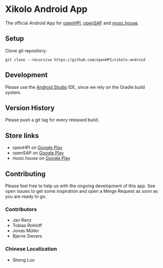 Xikolo Android App
==================

The official Android App for [openHPI](https://open.hpi.de/), [openSAP](https://open.sap.com/) and [mooc.house](https://mooc.house/).

## Setup

Clone git repository:

```
git clone --recursive https://github.com/openHPI/xikolo-android
```

## Development

Please use the [Android Studio](https://developer.android.com/sdk/) IDE, since we rely on the Gradle build system.

## Version History

Please push a git tag for every released build.

## Store links

- openHPI on [Google Play](https://play.google.com/store/apps/details?id=de.xikolo.openhpi)
- openSAP on [Google Play](https://play.google.com/store/apps/details?id=de.xikolo.opensap)
- mooc.house on [Google Play](https://play.google.com/store/apps/details?id=de.xikolo.moochouse)

## Contributing

Please feel free to help us with the ongoing development of this app. See open issues to get some inspiration and open a Merge Request as soon as you are ready to go.

### Contributors

- Jan Renz
- Tobias Rohloff
- Jonas Müller
- Bjarne Sievers

### Chinese Localization

- Sheng Luo
